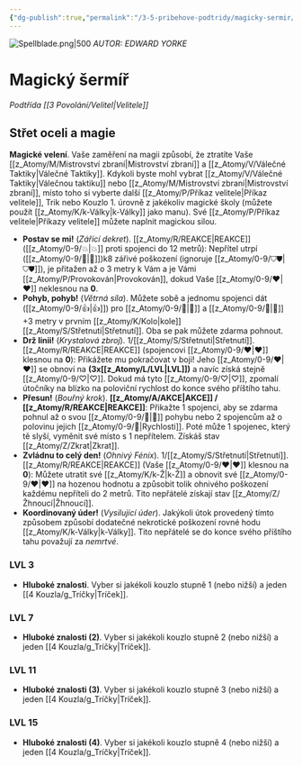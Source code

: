 ```yaml
---
{"dg-publish":true,"permalink":"/3-5-pribehove-podtridy/magicky-sermir/"}
---
```


![Spellblade.png|500](/img/user/z_img/Spellblade.png)
*AUTOR: EDWARD YORKE*
# Magický šermíř
*Podtřída [[3 Povolání/Velitel\|Velitele]]*
## **Střet oceli a magie**
**Magické velení**. Vaše zaměření na magii způsobí, že ztratíte Vaše [[z_Atomy/M/Mistrovství zbraní\|Mistrovství zbraní]] a [[z_Atomy/V/Válečné Taktiky\|Válečné Taktiky]]. Kdykoli byste mohl vybrat [[z_Atomy/V/Válečné Taktiky\|Válečnou taktiku]] nebo [[z_Atomy/M/Mistrovství zbraní\|Mistrovství zbraní]], místo toho si vyberte další [[z_Atomy/P/Příkaz velitele\|Příkaz velitele]], Trik nebo Kouzlo 1. úrovně z jakékoliv magické školy (můžete použít [[z_Atomy/K/k-Války\|k-Války]] jako manu). Své [[z_Atomy/P/Příkaz velitele\|Příkazy velitele]] můžete naplnit magickou silou.

- **Postav se mi!** (*Zářící dekret*). [[z_Atomy/R/REAKCE\|REAKCE]] ([[z_Atomy/0-9/💥\|💥]] proti spojenci do 12 metrů): Nepřítel utrpí ([[z_Atomy/0-9/💪\|💪]])k8 zářivé poškození (ignoruje [[z_Atomy/0-9/⛉⛊\|⛉⛊]]), je přitažen až o 3 metry k Vám a je Vámi [[z_Atomy/P/Provokován\|Provokován]], dokud Vaše [[z_Atomy/0-9/❤\|❤]] neklesnou na **0**.
⠀
- **Pohyb, pohyb!** (*Větrná síla*). Můžete sobě a jednomu spojenci dát ([[z_Atomy/0-9/👍\|👍]]) pro [[z_Atomy/0-9/🏁\|🏁]] a [[z_Atomy/0-9/🏃\|🏃]] +3 metry v prvním [[z_Atomy/K/Kolo\|kole]] [[z_Atomy/S/Střetnutí\|Střetnutí]]. Oba se pak můžete zdarma pohnout.
⠀
- **Drž linii!** (*Krystalová zbroj*). 1/[[z_Atomy/S/Střetnutí\|Střetnutí]]. [[z_Atomy/R/REAKCE\|REAKCE]] (spojencovi [[z_Atomy/0-9/❤\|❤]] klesnou na **0**): Přikážete mu pokračovat v boji! Jeho [[z_Atomy/0-9/❤\|❤]] se obnoví na **(3x[[z_Atomy/L/LVL\|LVL]])** a navíc získá stejně [[z_Atomy/0-9/♡\|♡]]. Dokud má tyto [[z_Atomy/0-9/♡\|♡]], zpomalí útočníky na blízko na poloviční rychlost do konce svého příštího tahu.
⠀
- **Přesun!** (*Bouřný krok*). **[[z_Atomy/A/AKCE\|AKCE]] / [[z_Atomy/R/REAKCE\|REAKCE]]**: Přikažte 1 spojenci, aby se zdarma pohnul až o svou [[z_Atomy/0-9/🏃\|🏃]] pohybu nebo 2 spojencům až o polovinu jejich [[z_Atomy/0-9/🏃\|Rychlosti]]. Poté může 1 spojenec, který tě slyší, vyměnit své místo s 1 nepřítelem. Získáš stav [[z_Atomy/Z/Zkrat\|Zkrat]].
⠀
- **Zvládnu to celý den!** (*Ohnivý Fénix*). 1/[[z_Atomy/S/Střetnutí\|Střetnutí]]. [[z_Atomy/R/REAKCE\|REAKCE]] (Vaše [[z_Atomy/0-9/❤\|❤]] klesnou na **0**): Můžete utratit své [[z_Atomy/K/k-Ž\|k-Ž]] a obnovit své [[z_Atomy/0-9/❤\|❤]] na hozenou hodnotu a způsobit tolik ohnivého poškození každému nepříteli do 2 metrů. Tito nepřátelé získají stav [[z_Atomy/Z/Žhnoucí\|Žhnoucí]].
⠀
- **Koordinovaný úder!** (*Vysilující úder*). Jakýkoli útok provedený tímto způsobem způsobí dodatečné nekrotické poškození rovné hodu [[z_Atomy/K/k-Války\|k-Války]]. Tito nepřátelé se do konce svého příštího tahu považují za *nemrtvé*.

### LVL 3
- **Hluboké znalosti**. Vyber si jakékoli kouzlo stupně 1 (nebo nižší) a jeden [[4 Kouzla/g_Tríčky\|Tríček]].

### LVL 7
- **Hluboké znalosti (2)**. Vyber si jakékoli kouzlo stupně 2 (nebo nižší) a jeden [[4 Kouzla/g_Tríčky\|Tríček]].

### LVL 11
- **Hluboké znalosti (3)**. Vyber si jakékoli kouzlo stupně 3 (nebo nižší) a jeden [[4 Kouzla/g_Tríčky\|Tríček]].

### LVL 15
- **Hluboké znalosti (4)**. Vyber si jakékoli kouzlo stupně 4 (nebo nižší) a jeden [[4 Kouzla/g_Tríčky\|Tríček]].